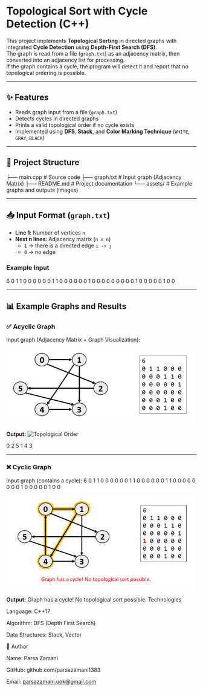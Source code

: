 # Topological Sort with Cycle Detection (C++)

This project implements **Topological Sorting** in directed graphs with integrated **Cycle Detection** using **Depth-First Search (DFS)**.  
The graph is read from a file (`graph.txt`) as an adjacency matrix, then converted into an adjacency list for processing.  
If the graph contains a cycle, the program will detect it and report that no topological ordering is possible.

---

## ✨ Features
- Reads graph input from a file (`graph.txt`)
- Detects cycles in directed graphs
- Prints a valid topological order if no cycle exists
- Implemented using **DFS**, **Stack**, and **Color Marking Technique** (`WHITE`, `GRAY`, `BLACK`)

---

## 📂 Project Structure

├── main.cpp # Source code
├── graph.txt # Input graph (Adjacency Matrix)
├── README.md # Project documentation
└── assets/ # Example graphs and outputs (images)

---

## 📥 Input Format (`graph.txt`)
- **Line 1**: Number of vertices `n`  
- **Next n lines**: Adjacency matrix (`n x n`)  
  - `1` → there is a directed edge `i -> j`  
  - `0` → no edge  

### Example Input
6
0 1 1 0 0 0
0 0 0 1 1 0
0 0 0 0 0 1
0 0 0 0 0 0
0 0 0 1 0 0
0 0 0 1 0 0

---

## 📊 Example Graphs and Results

### ✅ Acyclic Graph
Input graph (Adjacency Matrix + Graph Visualization):

![Graph Input](assets/graph_example.png)  

**Output:**
![Topological Order](assets/topo_result1.png)

0 2 5 1 4 3

---

### ❌ Cyclic Graph
Input graph (contains a cycle):
6
0 1 1 0 0 0
0 0 0 1 1 0
0 0 0 0 0 1
1 0 0 0 0 0
0 0 0 1 0 0
0 0 0 1 0 0


![Cyclic Graph](assets/graph_cycle.png)

**Output:**
Graph has a cycle! No topological sort possible.
Technologies

Language: C++17

Algorithm: DFS (Depth First Search)

Data Structures: Stack, Vector

👤 Author

Name: Parsa Zamani

GitHub: github.com/parsazamani1383

Email: parsazamani.uok@gmail.com
